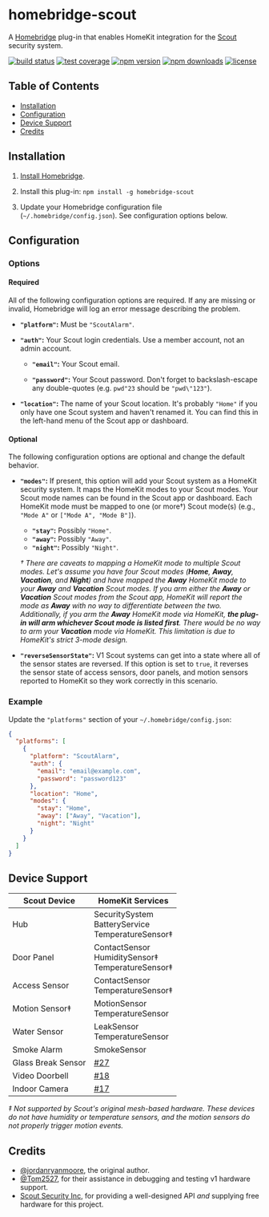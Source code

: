 # homebridge-scout

A [Homebridge](https://homebridge.io/) plug-in that enables HomeKit integration for the [Scout](https://scoutalarm.com/) security system.

[![build status](https://img.shields.io/github/workflow/status/jordanryanmoore/homebridge-scout/Build)](https://github.com/jordanryanmoore/homebridge-scout/actions?query=workflow%3ABuild)
[![test coverage](https://img.shields.io/codecov/c/github/jordanryanmoore/homebridge-scout)](https://codecov.io/gh/jordanryanmoore/homebridge-scout)
[![npm version](https://img.shields.io/npm/v/homebridge-scout)](https://npmjs.com/package/homebridge-scout)
[![npm downloads](https://img.shields.io/npm/dw/homebridge-scout)](https://npmjs.com/package/homebridge-scout)
[![license](https://img.shields.io/npm/l/homebridge-scout)](https://npmjs.com/package/homebridge-scout)

## Table of Contents

* [Installation](#installation)
* [Configuration](#configuration)
* [Device Support](#device-support)
* [Credits](#credits)

## Installation

1. [Install Homebridge](https://www.npmjs.com/package/homebridge#installation).

2. Install this plug-in: `npm install -g homebridge-scout`

3. Update your Homebridge configuration file (`~/.homebridge/config.json`). See configuration options below.

## Configuration

### Options

#### Required

All of the following configuration options are required. If any are missing or invalid, Homebridge will log an error message describing the problem.

* **`"platform"`:** Must be `"ScoutAlarm"`.

* **`"auth"`:** Your Scout login credentials. Use a member account, not an admin account.

  * **`"email"`:** Your Scout email.

  * **`"password"`:** Your Scout password. Don't forget to backslash-escape any double-quotes (e.g. `pwd"23` should be `"pwd\"123"`).

* **`"location"`:** The name of your Scout location. It's probably `"Home"` if you only have one Scout system and haven't renamed it. You can find this in the left-hand menu of the Scout app or dashboard.

#### Optional

The following configuration options are optional and change the default behavior.

* **`"modes"`:** If present, this option will add your Scout system as a HomeKit security system. It maps the HomeKit modes to your Scout modes. Your Scout mode names can be found in the Scout app or dashboard. Each HomeKit mode must be mapped to one (or more†) Scout mode(s) (e.g., `"Mode A"` or `["Mode A", "Mode B"]`).

  * **`"stay"`:** Possibly `"Home"`.
  * **`"away"`:** Possibly `"Away"`.
  * **`"night"`:** Possibly `"Night"`.

  *† There are caveats to mapping a HomeKit mode to multiple Scout modes. Let's assume you have four Scout modes (**Home**, **Away**, **Vacation**, and **Night**) and have mapped the **Away** HomeKit mode to your **Away** and **Vacation** Scout modes. If you arm either the **Away** or **Vacation** Scout modes from the Scout app, HomeKit will report the mode as **Away** with no way to differentiate between the two. Additionally, if you arm the **Away** HomeKit mode via HomeKit, **the plug-in will arm whichever Scout mode is listed first**. There would be no way to arm your **Vacation** mode via HomeKit. This limitation is due to HomeKit's strict 3-mode design.*

* **`"reverseSensorState"`:** V1 Scout systems can get into a state where all of the sensor states are reversed. If this option is set to `true`, it reverses the sensor state of access sensors, door panels, and motion sensors reported to HomeKit so they work correctly in this scenario.

### Example

Update the `"platforms"` section of your `~/.homebridge/config.json`:

```json
{
  "platforms": [
    {
      "platform": "ScoutAlarm",
      "auth": {
        "email": "email@example.com",
        "password": "password123"
      },
      "location": "Home",
      "modes": {
        "stay": "Home",
        "away": ["Away", "Vacation"],
        "night": "Night"
      }
    }
  ]
}
```

## Device Support

| Scout Device       | HomeKit Services                                                     |
|--------------------|----------------------------------------------------------------------|
| Hub                | SecuritySystem<br>BatteryService<br>TemperatureSensor‡               |
| Door Panel         | ContactSensor<br>HumiditySensor‡<br>TemperatureSensor‡               |
| Access Sensor      | ContactSensor<br>TemperatureSensor‡                                  |
| Motion Sensor‡     | MotionSensor<br>TemperatureSensor                                    |
| Water Sensor       | LeakSensor<br>TemperatureSensor                                      |
| Smoke Alarm        | SmokeSensor                                                          |
| Glass Break Sensor | [#27](https://github.com/jordanryanmoore/homebridge-scout/issues/27) |
| Video Doorbell     | [#18](https://github.com/jordanryanmoore/homebridge-scout/issues/18) |
| Indoor Camera      | [#17](https://github.com/jordanryanmoore/homebridge-scout/issues/17) |

*‡ Not supported by Scout's original mesh-based hardware. These devices do not have humidity or temperature sensors, and the motion sensors do not properly trigger motion events.*

## Credits

* [@jordanryanmoore](https://github.com/jordanryanmoore), the original author.
* [@Tom2527](https://github.com/Tom2527), for their assistance in debugging and testing v1 hardware support.
* [Scout Security Inc](https://www.scoutalarm.com), for providing a well-designed API *and* supplying free hardware for this project.

